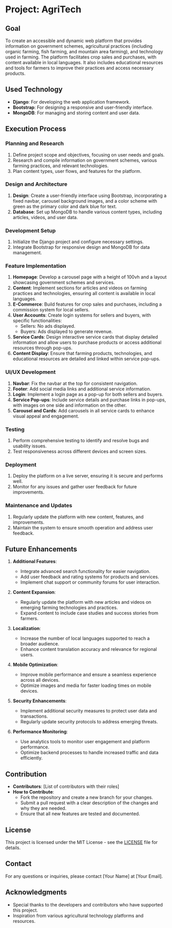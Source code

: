# Project: AgriTech

## Goal

To create an accessible and dynamic web platform that provides information on government schemes, agricultural practices (including organic farming, fish farming, and mountain area farming), and technology used in farming. The platform facilitates crop sales and purchases, with content available in local languages. It also includes educational resources and tools for farmers to improve their practices and access necessary products.

## Used Technology

- **Django**: For developing the web application framework.
- **Bootstrap**: For designing a responsive and user-friendly interface.
- **MongoDB**: For managing and storing content and user data.

## Execution Process

### Planning and Research

1. Define project scope and objectives, focusing on user needs and goals.
2. Research and compile information on government schemes, various farming practices, and relevant technologies.
3. Plan content types, user flows, and features for the platform.

### Design and Architecture

1. **Design**: Create a user-friendly interface using Bootstrap, incorporating a fixed navbar, carousel background images, and a color scheme with green as the primary color and dark blue for text.
2. **Database**: Set up MongoDB to handle various content types, including articles, videos, and user data.

### Development Setup

1. Initialize the Django project and configure necessary settings.
2. Integrate Bootstrap for responsive design and MongoDB for data management.

### Feature Implementation

1. **Homepage**: Develop a carousel page with a height of 100vh and a layout showcasing government schemes and services.
2. **Content**: Implement sections for articles and videos on farming practices and technologies, ensuring all content is available in local languages.
3. **E-Commerce**: Build features for crop sales and purchases, including a commission system for local sellers.
4. **User Accounts**: Create login systems for sellers and buyers, with specific functionalities:
   - Sellers: No ads displayed.
   - Buyers: Ads displayed to generate revenue.
5. **Service Cards**: Design interactive service cards that display detailed information and allow users to purchase products or access additional resources through pop-ups.
6. **Content Display**: Ensure that farming products, technologies, and educational resources are detailed and linked within service pop-ups.

### UI/UX Development

1. **Navbar**: Fix the navbar at the top for consistent navigation.
2. **Footer**: Add social media links and additional service information.
3. **Login**: Implement a login page as a pop-up for both sellers and buyers.
4. **Service Pop-ups**: Include service details and purchase links in pop-ups, with images on one side and information on the other.
5. **Carousel and Cards**: Add carousels in all service cards to enhance visual appeal and engagement.

### Testing

1. Perform comprehensive testing to identify and resolve bugs and usability issues.
2. Test responsiveness across different devices and screen sizes.

### Deployment

1. Deploy the platform on a live server, ensuring it is secure and performs well.
2. Monitor for any issues and gather user feedback for future improvements.

### Maintenance and Updates

1. Regularly update the platform with new content, features, and improvements.
2. Maintain the system to ensure smooth operation and address user feedback.

## Future Enhancements

1. **Additional Features**: 
   - Integrate advanced search functionality for easier navigation.
   - Add user feedback and rating systems for products and services.
   - Implement chat support or community forums for user interaction.

2. **Content Expansion**:
   - Regularly update the platform with new articles and videos on emerging farming technologies and practices.
   - Expand content to include case studies and success stories from farmers.

3. **Localization**:
   - Increase the number of local languages supported to reach a broader audience.
   - Enhance content translation accuracy and relevance for regional users.

4. **Mobile Optimization**:
   - Improve mobile performance and ensure a seamless experience across all devices.
   - Optimize images and media for faster loading times on mobile devices.

5. **Security Enhancements**:
   - Implement additional security measures to protect user data and transactions.
   - Regularly update security protocols to address emerging threats.

6. **Performance Monitoring**:
   - Use analytics tools to monitor user engagement and platform performance.
   - Optimize backend processes to handle increased traffic and data efficiently.

## Contribution

- **Contributors**: [List of contributors with their roles]
- **How to Contribute**: 
  - Fork the repository and create a new branch for your changes.
  - Submit a pull request with a clear description of the changes and why they are needed.
  - Ensure that all new features are tested and documented.

## License

This project is licensed under the MIT License - see the [LICENSE](LICENSE) file for details.

## Contact

For any questions or inquiries, please contact [Your Name] at [Your Email].

## Acknowledgments

- Special thanks to the developers and contributors who have supported this project.
- Inspiration from various agricultural technology platforms and resources.
